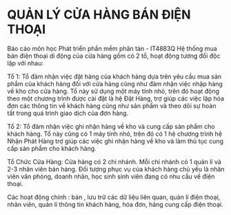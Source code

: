 # QUẢN LÝ CỬA HÀNG BÁN ĐIỆN THOẠI 
Báo cáo môn học Phát triển phần mềm phân tán - IT4883Q
Hệ thống mua bán điện thoại di động của cửa hàng gồm có 2 tổ, hoạt động tương đối độc lập với nhau:

Tổ 1: Tổ đảm nhận việc đặt hàng của khách hàng dựa trên yêu cầu mua sản phẩm của khách hàng đối với cửa hàng cũng như đảm nhận việc nhập hàng về kho cho cửa hàng. Tổ này sử dụng một máy tính nhỏ, trên đó hoạt động theo một chương trình được cài đặt là hệ Đặt Hàng, trợ giúp các việc lập hóa đơn các thông tin về khách hàng cũng như sản phẩm và theo dõi sự hoàn tất trong quá trình giao dịch của đơn hàng.

Tổ 2: Tổ đảm nhận việc ghi nhận hàng về kho và cung cấp sản phẩm cho khách hàng. Tổ này cũng có 1 máy tính nhỏ, trên đó có 1 hệ chương trình hệ Nhận Phát Hàng trợ giúp các việc ghi nhận hàng về kho và làm thủ tục cung cấp sản phẩm cho khách hàng.

Tổ Chức Cửa Hàng: Cửa hàng có 2 chi nhánh. Mỗi chi nhánh có 1 quản lí và 2-3 nhân viên bán hàng. Đối tượng phục vụ của khách hàng chủ yếu là nhân viên văn phòng, doanh nhân, học sinh sinh viên đang có nhu cầu về điện thoại.

Các hoạt động chính : bán , lưu trữ các dữ liệu liên quan, quản lí điện thoại, nhân viên, quản lí thông tin khách hàng, hóa đơn, hãng cung cấp điện thoại.
